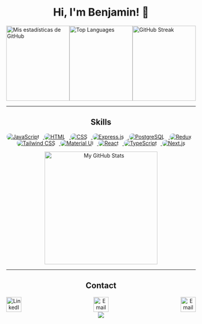 <h1 align="center">Hi, I'm Benjamin! 👋</h1>

<div style="display: flex; justify-content: center; align-items: center;">
    <div style="flex: 1; max-width: 400px;">
        <img src="https://github-readme-stats.vercel.app/api?username=benser22&show_icons=true&theme=radical" alt="Mis estadísticas de GitHub" width="100%" height="200">
    </div>
    <div style="flex: 1; max-width: 400px;">
        <img src="https://github-readme-stats.vercel.app/api/top-langs/?username=benser22&layout=compact&theme=radical" alt="Top Languages" width="100%" height="200">
    </div>
    <div style="flex: 1; max-width: 400px;">
        <img src="https://github-readme-streak-stats.herokuapp.com/?user=benser22&theme=radical" alt="GitHub Streak" width="100%" height="200">
    </div>
</div>

<hr>
<h2 align="center">Skills</h2>

<p align="center">
  <a href="https://developer.mozilla.org/en-US/docs/Web/JavaScript">
    <img src="https://img.shields.io/badge/-JavaScript-F7DF1E?style=for-the-badge&logo=javascript&logoColor=black&labelColor=F7DF1E&border=555555&borderRadius=5px" alt="JavaScript" style="margin-right: 10px; border-radius:8px">
  </a>
  <a href="https://developer.mozilla.org/en-US/docs/Web/HTML">
    <img src="https://img.shields.io/badge/-HTML5-E34F26?style=for-the-badge&logo=html5&logoColor=white&labelColor=E34F26&border=555555&borderRadius=5px" alt="HTML" style="margin-right: 10px;border-radius:8px">
  </a>
  <a href="https://developer.mozilla.org/en-US/docs/Web/CSS">
    <img src="https://img.shields.io/badge/-CSS3-1572B6?style=for-the-badge&logo=css3&logoColor=white&labelColor=1572B6&border=555555&borderRadius=5px" alt="CSS" style="margin-right: 10px;border-radius:8px">
  </a>
  <a href="https://expressjs.com/">
    <img src="https://img.shields.io/badge/-Express-000000?style=for-the-badge&logo=express&logoColor=white&labelColor=000000&border=555555&borderRadius=5px" alt="Express.js" style="margin-right: 10px;border-radius:8px">
  </a>
  <a href="https://www.postgresql.org/docs/">
    <img src="https://img.shields.io/badge/-PostgreSQL-336791?style=for-the-badge&logo=postgresql&logoColor=white&labelColor=336791&border=555555&borderRadius=5px" alt="PostgreSQL" style="margin-right: 10px;border-radius:8px">
  </a>
  <a href="https://redux.js.org/">
    <img src="https://img.shields.io/badge/-Redux-764ABC?style=for-the-badge&logo=redux&logoColor=white&labelColor=764ABC&border=555555&borderRadius=5px" alt="Redux" style="margin-right: 10px;border-radius:8px">
  </a>
  <a href="https://tailwindcss.com/docs">
    <img src="https://img.shields.io/badge/-Tailwind_CSS-38B2AC?style=for-the-badge&logo=tailwind-css&logoColor=white&labelColor=38B2AC&border=555555&borderRadius=5px" alt="Tailwind CSS" style="margin-right: 10px;border-radius:8px">
  </a>
  <a href="https://material-ui.com/">
    <img src="https://img.shields.io/badge/-Material_UI-0081CB?style=for-the-badge&logo=material-ui&logoColor=white&labelColor=0081CB&border=555555&borderRadius=5px" alt="Material UI" style="margin-right: 10px;border-radius:8px">
  </a>
  <a href="https://legacy.reactjs.org/docs/getting-started.html">
    <img src="https://img.shields.io/badge/-React-61DAFB?style=for-the-badge&logo=react&logoColor=black&labelColor=61DAFB&border=555555&borderRadius=5px" alt="React" style="margin-right: 10px;border-radius:8px">
  </a>
  <a href="https://www.typescriptlang.org/docs/">
    <img src="https://img.shields.io/badge/-TypeScript-007ACC?style=for-the-badge&logo=typescript&logoColor=white&labelColor=007ACC&border=555555&borderRadius=5px" alt="TypeScript" style="margin-right: 10px;border-radius:8px">
  </a>
  <a href="https://nextjs.org/docs/">
    <img src="https://img.shields.io/badge/-Next.js-000000?style=for-the-badge&logo=next.js&logoColor=white&labelColor=000000&border=555555&borderRadius=5px" alt="Next.js" style="border-radius:8px">
  </a>
</p>


<div align="center">
  <img  align="center" src="https://i.pinimg.com/originals/7d/06/89/7d068990a6d0fa0b99d8ca96afde86dc.gif" width="300" height="300" alt="My GitHub Stats">
</div>
<hr>
<!-- Contacto -->
<h2 align="center">Contact</h2>


  <!-- Iconos para contacto -->
<div align="center">
  <!-- Iconos para contacto -->
  <div style="display: flex; justify-content: space-between; align-items: center;">
    <a href="https://www.linkedin.com/in/bsf22/" target="_blank">
      <img src="https://res.cloudinary.com/djzp2k8gd/image/upload/v1714497466/icons/yqlmrg6djdsadiogusje.png" width="40px" height="40px" alt="LinkedIn">
    </a>
    <a href="mailto:benser22@gmail.com" target="_blank">
      <img src="https://res.cloudinary.com/djzp2k8gd/image/upload/v1714497465/icons/gzy2gk3cklfr0ysobc7l.png" width="40px" height="40px" alt="Email">
    </a>
    <a href="https://wa.me/+5493815988025" target="_blank">
      <img src="https://res.cloudinary.com/djzp2k8gd/image/upload/v1714497466/icons/vknu3drylpd66rcrzjs5.png" width="40px" height="40px" alt="Email">
    </a>
  </div>
</div>

<div align="center">
<img src="https://komarev.com/ghpvc/?username=benser22&&style=flat-square" align="center" />
</div>  
